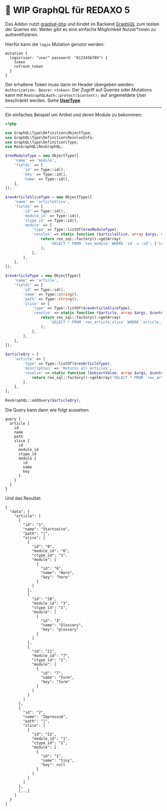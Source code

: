 # :construction: WIP GraphQL für REDAXO 5

Das Addon nutzt [graphql-php](https://github.com/webonyx/graphql-php) und bindet im Backend [GraphiQL](https://github.com/graphql/graphiql) zum testen der Queries ein.
Weiter gibt es eine einfache Möglichkeit Nutzer*innen zu authentifizieren.

Hierfür kann die `login` Mutation genutzt werden:

```
mutation {
  login(user: "user" password: "0123456789") {
    token
    refresh_token
  }
}
```

Der erhaltene Token muss dann im Header übergeben werden:
`Authorization: Bearer <token>`.
Der Zugriff auf Queries oder Mutations kann mit `RexGraphQLAuth::protect($context);` auf angemeldete User beschränkt werden.
Siehe **[UserType](https://github.com/eaCe/graphql/blob/main/lib/Type/UserType.php#L27)**

---

Ein einfaches Beispiel um Artikel und deren Module zu bekommen:

```php
<?php

use GraphQL\Type\Definition\ObjectType;
use GraphQL\Type\Definition\ResolveInfo;
use GraphQL\Type\Definition\Type;
use RexGraphQL\RexGraphQL;

$rexModuleType = new ObjectType([
    'name' => 'module',
    'fields' => [
        'id' => Type::id(),
        'key' => Type::id(),
        'name' => Type::id(),
    ],
]);

$rexArticleSliceType = new ObjectType([
    'name' => 'articleSlice',
    'fields' => [
        'id' => Type::id(),
        'module_id' => Type::id(),
        'ctype_id' => Type::id(),
        'module' => [
            'type' => Type::listOf($rexModuleType),
            'resolve' => static function ($articleSlice, array $args, $context, ResolveInfo $info) {
                return rex_sql::factory()->getArray(
                    'SELECT * FROM `rex_module` WHERE `id` = :id', ['id' => $articleSlice['module_id']]
                );
            },
        ],
    ],
]);

$rexArticleType = new ObjectType([
    'name' => 'article',
    'fields' => [
        'id' => Type::id(),
        'name' => Type::string(),
        'path' => Type::string(),
        'slice' => [
            'type' => Type::listOf($rexArticleSliceType),
            'resolve' => static function ($article, array $args, $context, ResolveInfo $info) {
                return rex_sql::factory()->getArray(
                    'SELECT * FROM `rex_article_slice` WHERE `article_id` = :id', ['id' => $article['id']]
                );
            },
        ],
    ],
]);

$articleQry = [
    'article' => [
        'type' => Type::listOf($rexArticleType),
        'description' => 'Returns all articles',
        'resolve' => static function ($objectValue, array $args, $context, ResolveInfo $info) {
            return rex_sql::factory()->getArray('SELECT * FROM `rex_article`');
        },
    ],
];

RexGraphQL::addQuery($articleQry);
```

Die Query kann dann wie folgt aussehen:

```
query {
  article {
    id
    name
    path
    slice {
      id
      module_id
      ctype_id
      module {
        id
        name
        key
      }
    }
  }
}
```

Und das Resultat:

```
{
  "data": {
    "article": [
      {
        "id": "1",
        "name": "Startseite",
        "path": "|",
        "slice": [
          {
            "id": "8",
            "module_id": "6",
            "ctype_id": "1",
            "module": [
              {
                "id": "6",
                "name": "Hero",
                "key": "hero"
              }
            ]
          },
          {
            "id": "20",
            "module_id": "3",
            "ctype_id": "1",
            "module": [
              {
                "id": "3",
                "name": "Glossary",
                "key": "glossary"
              }
            ]
          },
          {
            "id": "21",
            "module_id": "7",
            "ctype_id": "1",
            "module": [
              {
                "id": "7",
                "name": "Form",
                "key": "form"
              }
            ]
          }
        ]
      },
      {
        "id": "2",
        "name": "Impressum",
        "path": "|",
        "slice": [
          {
            "id": "22",
            "module_id": "1",
            "ctype_id": "1",
            "module": [
              {
                "id": "1",
                "name": "tiny",
                "key": null
              }
            ]
          }
        ]
      },
      [...]
    ]
  }
}
```